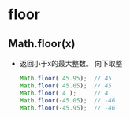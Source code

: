 # floor

## Math.floor(x)

+ 返回小于x的最大整数。 向下取整

    ```js
    Math.floor( 45.95);  // 45
    Math.floor( 45.05);  // 45
    Math.floor( 4 );     // 4
    Math.floor(-45.05);  // -46
    Math.floor(-45.95);  // -46
    ```
